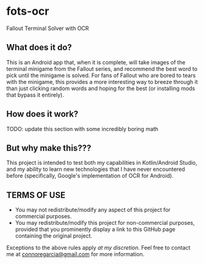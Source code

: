 # fots-ocr
Fallout Terminal Solver with OCR

## What does it do?
This is an Android app that, when it is complete, will take images of the terminal minigame from the Fallout series, and recommend the best word to pick until the minigame is solved. For fans of Fallout who are bored to tears with the minigame, this provides a more interesting way to breeze through it than just clicking random words and hoping for the best (or installing mods that bypass it entirely).

## How does it work?
TODO: update this section with some incredibly boring math

## But why make this???
This project is intended to test both my capabilities in Kotlin/Android Studio, and my ability to learn new technologies that I have never encountered before (specifically, Google's implementation of OCR for Android).

## TERMS OF USE
* You may not redistribute/modify any aspect of this project for commercial purposes.
* You may redistribute/modify this project for non-commercial purposes, provided that you prominently display a link to this GitHub page containing the original project.

Exceptions to the above rules apply *at my discretion*. Feel free to contact me at connoregarcia@gmail.com for more information.
